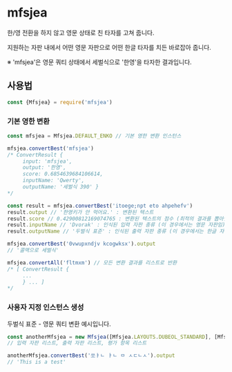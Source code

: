 # mfsjea

한/영 전환을 하지 않고 영문 상태로 친 타자를 고쳐 줍니다.

지원하는 자판 내에서 어떤 영문 자판으로 어떤 한글 타자를 치든 바로잡아 줍니다.

※ 'mfsjea'은 영문 쿼티 상태에서 세벌식으로 '한영'을 타자한 결과입니다.


## 사용법

```js
const {Mfsjea} = require('mfsjea')
```


### 기본 영한 변환

```js
const mfsjea = Mfsjea.DEFAULT_ENKO // 기본 영한 변환 인스턴스
```

```js
mfsjea.convertBest('mfsjea')
/* ConvertResult {
     input: 'mfsjea',
     output: '한영',
     score: 0.6854639684106614,
     inputName: 'Qwerty',
     outputName: '세벌식 390' }
*/
```

```js
const result = mfsjea.convertBest('itoege;npt eto ahpehefv')
result.output // '한영키가 안 먹어요.' : 변환된 텍스트
result.score // 0.42900812169074765 : 변환된 텍스트의 점수 (최적의 결과를 뽑아낼 때 쓰임)
result.inputName // 'Dvorak' : 인식된 입력 자판 종류 (이 경우에서는 영문 자판임)
result.outputName // '두벌식 표준' : 인식된 출력 자판 종류 (이 경우에서는 한글 자판임)
```

```js
mfsjea.convertBest('0vwupxndjv kcogwksx').output
// '콜맥으로 세벌식'
```

```js
mfsjea.convertAll('fltmxm') // 모든 변환 결과를 리스트로 반환
/* [ ConvertResult {
     ...
     } ... ]
*/
```


### 사용자 지정 인스턴스 생성

두벌식 표준 - 영문 쿼티 변환 예시입니다.

```js
const anotherMfsjea = new Mfsjea([Mfsjea.LAYOUTS.DUBEOL_STANDARD], [Mfsjea.LAYOUTS.QWERTY], [])
// 입력 자판 리스트, 출력 자판 리스트, 평가 항목 리스트
```

```js
anotherMfsjea.convertBest('쏘ㅑㄴ ㅑㄴ ㅁ ㅅㄷㄴㅅ').output
// 'This is a test'
```

